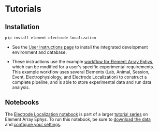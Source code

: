 # Tutorials

## Installation

```bash
pip install element-electrode-localization
```

+ See the [User Instructions page](https://docs.datajoint.com/elements/user-guide/) to 
install the integrated development environment and database.

+ These instructions use the example
[workflow for Element Array Ephys](https://github.com/datajoint/workflow-array-ephys),
which can be modified for a user's specific experimental requirements. This example
workflow uses several Elements (Lab, Animal, Session, Event, Electrophysiology, and
Electrode Localization) to construct a complete pipeline, and is able to store
experimental data and run data analysis.

## Notebooks

The [Electrode Localization notebook](./08-electrode-localization.ipynb) is part of a
larger [tutorial series](https://docs.datajoint.com/elements/element-array-ephys/latest/tutorials/)
on Element Array Ephys. To run this notebook, be sure to
[download the data](https://datajoint.com/docs/elements/element-array-ephys/latest/tutorials/00-data-download-optional/)
and [configure your settings](https://datajoint.com/docs/elements/element-array-ephys/latest/tutorials/01-configure/).
